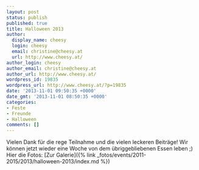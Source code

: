 ```yaml
---
layout: post
status: publish
published: true
title: Halloween 2013
author:
  display_name: cheesy
  login: cheesy
  email: christine@cheesy.at
  url: http://www.cheesy.at/
author_login: cheesy
author_email: christine@cheesy.at
author_url: http://www.cheesy.at/
wordpress_id: 19835
wordpress_url: http://www.cheesy.at/?p=19835
date: '2013-11-01 09:50:35 +0000'
date_gmt: '2013-11-01 08:50:35 +0000'
categories:
- Feste
- Freunde
- Halloween
comments: []
---
```

Vielen Dank für die rege Teilnahme und die vielen leckeren Beiträge! Wir können jetzt wieder eine Woche von dem übriggebliebenen Essen leben ;)
Hier die Fotos:
[Zur Galerie]({% link _fotos/events/2011-2015/2013/halloween-2013/index.md %})
